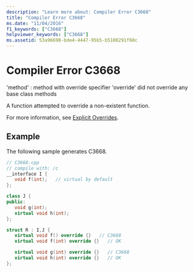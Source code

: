 ```yaml
---
description: "Learn more about: Compiler Error C3668"
title: "Compiler Error C3668"
ms.date: "11/04/2016"
f1_keywords: ["C3668"]
helpviewer_keywords: ["C3668"]
ms.assetid: 53a96698-bde4-4447-95b5-b5108291f60c
---
```

# Compiler Error C3668

'method' : method with override specifier 'override' did not override any base class methods

A function attempted to override a non-existent function.

For more information, see [Explicit Overrides](../../extensions/explicit-overrides-cpp-component-extensions.md).

## Example

The following sample generates C3668.

```cpp
// C3668.cpp
// compile with: /c
__interface I {
   void f(int);   // virtual by default
};

class J {
public:
   void g(int);
   virtual void h(int);
};

struct R : I,J {
   virtual void f() override {}   // C3668
   virtual void f(int) override {}   // OK

   virtual void g(int) override {}   // C3668
   virtual void h(int) override {}   // OK
};
```
